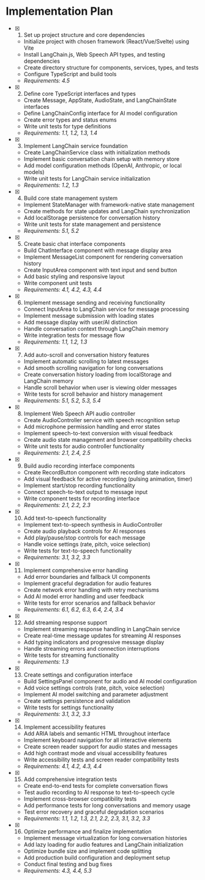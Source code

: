 # Implementation Plan

- [x] 1. Set up project structure and core dependencies
  - Initialize project with chosen framework (React/Vue/Svelte) using Vite
  - Install LangChain.js, Web Speech API types, and testing dependencies
  - Create directory structure for components, services, types, and tests
  - Configure TypeScript and build tools
  - _Requirements: 4.5_

- [x] 2. Define core TypeScript interfaces and types
  - Create Message, AppState, AudioState, and LangChainState interfaces
  - Define LangChainConfig interface for AI model configuration
  - Create error types and status enums
  - Write unit tests for type definitions
  - _Requirements: 1.1, 1.2, 1.3, 1.4_

- [x] 3. Implement LangChain service foundation
  - Create LangChainService class with initialization methods
  - Implement basic conversation chain setup with memory store
  - Add model configuration methods (OpenAI, Anthropic, or local models)
  - Write unit tests for LangChain service initialization
  - _Requirements: 1.2, 1.3_

- [x] 4. Build core state management system
  - Implement StateManager with framework-native state management
  - Create methods for state updates and LangChain synchronization
  - Add localStorage persistence for conversation history
  - Write unit tests for state management and persistence
  - _Requirements: 5.1, 5.2_

- [x] 5. Create basic chat interface components
  - Build ChatInterface component with message display area
  - Implement MessageList component for rendering conversation history
  - Create InputArea component with text input and send button
  - Add basic styling and responsive layout
  - Write component unit tests
  - _Requirements: 4.1, 4.2, 4.3, 4.4_

- [x] 6. Implement message sending and receiving functionality
  - Connect InputArea to LangChain service for message processing
  - Implement message submission with loading states
  - Add message display with user/AI distinction
  - Handle conversation context through LangChain memory
  - Write integration tests for message flow
  - _Requirements: 1.1, 1.2, 1.3_

- [x] 7. Add auto-scroll and conversation history features
  - Implement automatic scrolling to latest messages
  - Add smooth scrolling navigation for long conversations
  - Create conversation history loading from localStorage and LangChain memory
  - Handle scroll behavior when user is viewing older messages
  - Write tests for scroll behavior and history management
  - _Requirements: 5.1, 5.2, 5.3, 5.4_

- [x] 8. Implement Web Speech API audio controller
  - Create AudioController service with speech recognition setup
  - Add microphone permission handling and error states
  - Implement speech-to-text conversion with visual feedback
  - Create audio state management and browser compatibility checks
  - Write unit tests for audio controller functionality
  - _Requirements: 2.1, 2.4, 2.5_

- [x] 9. Build audio recording interface components
  - Create RecordButton component with recording state indicators
  - Add visual feedback for active recording (pulsing animation, timer)
  - Implement start/stop recording functionality
  - Connect speech-to-text output to message input
  - Write component tests for recording interface
  - _Requirements: 2.1, 2.2, 2.3_

- [x] 10. Add text-to-speech functionality
  - Implement text-to-speech synthesis in AudioController
  - Create audio playback controls for AI responses
  - Add play/pause/stop controls for each message
  - Handle voice settings (rate, pitch, voice selection)
  - Write tests for text-to-speech functionality
  - _Requirements: 3.1, 3.2, 3.3_

- [x] 11. Implement comprehensive error handling
  - Add error boundaries and fallback UI components
  - Implement graceful degradation for audio features
  - Create network error handling with retry mechanisms
  - Add AI model error handling and user feedback
  - Write tests for error scenarios and fallback behavior
  - _Requirements: 6.1, 6.2, 6.3, 6.4, 2.4, 3.4_

- [x] 12. Add streaming response support
  - Implement streaming response handling in LangChain service
  - Create real-time message updates for streaming AI responses
  - Add typing indicators and progressive message display
  - Handle streaming errors and connection interruptions
  - Write tests for streaming functionality
  - _Requirements: 1.3_

- [x] 13. Create settings and configuration interface
  - Build SettingsPanel component for audio and AI model configuration
  - Add voice settings controls (rate, pitch, voice selection)
  - Implement AI model switching and parameter adjustment
  - Create settings persistence and validation
  - Write tests for settings functionality
  - _Requirements: 3.1, 3.2, 3.3_

- [x] 14. Implement accessibility features
  - Add ARIA labels and semantic HTML throughout interface
  - Implement keyboard navigation for all interactive elements
  - Create screen reader support for audio states and messages
  - Add high contrast mode and visual accessibility features
  - Write accessibility tests and screen reader compatibility tests
  - _Requirements: 4.1, 4.2, 4.3, 4.4_

- [x] 15. Add comprehensive integration tests
  - Create end-to-end tests for complete conversation flows
  - Test audio recording to AI response to text-to-speech cycle
  - Implement cross-browser compatibility tests
  - Add performance tests for long conversations and memory usage
  - Test error recovery and graceful degradation scenarios
  - _Requirements: 1.1, 1.2, 1.3, 2.1, 2.2, 2.3, 3.1, 3.2, 3.3_

- [x] 16. Optimize performance and finalize implementation
  - Implement message virtualization for long conversation histories
  - Add lazy loading for audio features and LangChain initialization
  - Optimize bundle size and implement code splitting
  - Add production build configuration and deployment setup
  - Conduct final testing and bug fixes
  - _Requirements: 4.3, 4.4, 5.3_